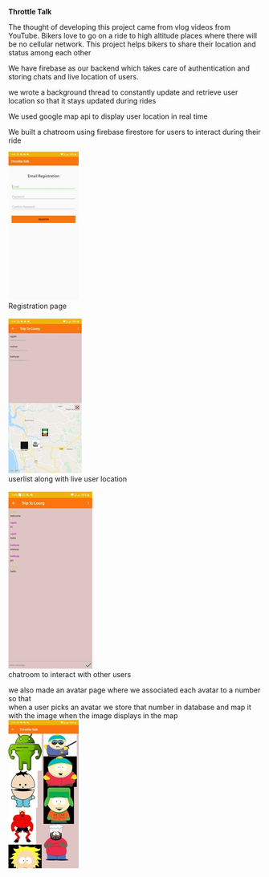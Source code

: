 **Throttle Talk**

 The thought of developing this project came from vlog videos from YouTube. Bikers love to go on a ride to high altitude places where there will be no cellular network. This project helps bikers to share their location and status among each other
 
 
 We have firebase as our backend which takes care of authentication and storing chats and live location of users.
 
 we wrote a background thread to constantly update and retrieve user location so that it stays updated during rides
 
 We used google map api to display user location in real time
 
 
 We built a chatroom using firebase firestore for users to interact during their ride
 
 ![](screenshots/registration.jpg)
  <br>Registration page<br><br>
 ![](screenshots/chatroom.jpg) 
 <br>userlist along with live user location <br>
 <br>
 ![](screenshots/chatroom-2.jpg)<br>
 chatroom to interact with other users<br>
 
 we also made an avatar page where we associated each avatar to a number so that<br> when a user picks an avatar we store that number in database and map it with the image when the image displays in the map
 <br>
 ![](screenshots/avatar.jpg)
